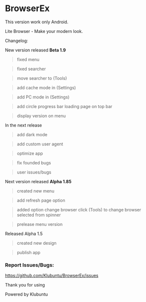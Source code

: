 # BrowserEx
This version work only Android.

Lite Browser - Make your modern look.

Changelog:


New version released  **Beta 1.9**

> fixed menu

> fixed searcher

> move searcher to (Tools)

> add cache mode in (Settings)

> add PC mode in (Settings)

> add circle progress bar loading page on top bar

> display version on menu


In the next release
> add dark mode

> add custom user agent

> optimize app

> fix founded bugs

> user issues/bugs


Next version released **Alpha 1.85**

> created new menu

> add refresh page option

> added option change browser click (Tools) to change browser selected from spinner

> prelease menu version


Released Alpha 1.5

> created new design

> publish app

### Report Issues/Bugs:
https://github.com/Klubuntu/BrowserEx/issues

Thank you for using

Powered by Klubuntu
